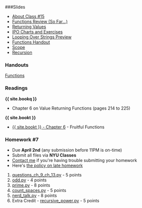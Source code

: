 <a name="class15"></a>

###Slides
* [About Class #15](classes/15/slides/meta.html)
* [Functions Review (So Far...)](classes/15/slides/review.html)
* [Returning Values](classes/15/slides/return.html)
* [IPO Charts and Exercises](classes/15/slides/exercises.html)
* [Looping Over Strings Preview](classes/15/slides/loop-strings-preview.html)
* [Functions Handout](classes/15/slides/handout.html)
* [Scope](classes/15/slides/scope.html)
* [Recursion](classes/15/slides/recursion.html) 

<!--

	* when to use it
	* imitating a while loop
	* ask questions about the branch - what happens on last iteration, 2nd to last (just goes back to where it was)
-->

### Handouts
[Functions](resources/handouts/class15/functions.pdf)

### Readings
__{{ site.bookq }}__

* Chapter 6 on Value Returning Functions (pages 214 to 225)

__{{ site.bookt }}__

* [{{ site.bookt }} - Chapter 6](http://openbookproject.net/thinkcs/python/english3e/fruitful_functions.html) - Fruitful Functions

<a name="homework7"></a>

### Homework #7

* Due __April 2nd__ (any submission before 11PM is on-time)
* Submit all files via __NYU Classes__ 
* [Contact me](index.html#contact-info) if you're having trouble submitting your homework
* Here's [the policy on late homework](index.html#homework)

1. [questions\_ch\_9\_ch\_13.py](homework/hw7/questions_ch_9_ch_13.py) - 5 points
2. [odd.py](homework/hw7/odd.py) - 4 points
3. [prime.py](homework/hw7/prime.py) - 8 points
4. [count_spaces.py](homework/hw7/count_spaces.py) - 5 points
5. [nerd_talk.py](homework/hw7/nerd_talk.py) - 8 points
6. Extra Credit - [recursive_power.py](homework/hw7/recursive_power.py) - 5 points
